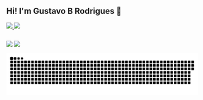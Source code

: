 <!-- ### Hi there 👋 -->

## Hi! I'm Gustavo B Rodrigues 👋
 <div>
  <a href="https://github.com/gutobr9">
  <img height="170em" src="https://github-readme-stats.vercel.app/api?username=gutobr9&show_icons=true&theme=dark&include_all_commits=true&count_private=true"/>
  <img height="170em" src="https://github-readme-stats.vercel.app/api/top-langs/?username=gutobr9&layout=compact&langs_count=7&theme=dark"/>
</div>
  
  ##
 
<div> 
  <a href = "mailto:gustavo.bezerrarodrigues@gmail.com"><img src="https://img.shields.io/badge/-Gmail-%23333?style=for-the-badge&logo=gmail&logoColor=white" target="_blank"></a>
  <a href="https://www.linkedin.com/in/gustavobrodrigues" target="_blank"><img src="https://img.shields.io/badge/-LinkedIn-%230077B5?style=for-the-badge&logo=linkedin&logoColor=white" target="_blank"></a> 
 
  ![Snake animation](https://github.com/gutobr9/gutobr9/blob/output/github-contribution-grid-snake.svg)
 
</div>

<!--
**gutobr9/gutobr9** is a ✨ _special_ ✨ repository because its `README.md` (this file) appears on your GitHub profile.

Here are some ideas to get you started:

- 🔭 I’m currently working on ...
- 🌱 I’m currently learning ...
- 👯 I’m looking to collaborate on ...
- 🤔 I’m looking for help with ...
- 💬 Ask me about ...
- 📫 How to reach me: ...
- 😄 Pronouns: ...
- ⚡ Fun fact: ...
-->
